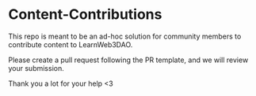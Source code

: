 # Content-Contributions

This repo is meant to be an ad-hoc solution for community members to contribute content to LearnWeb3DAO.

Please create a pull request following the PR template, and we will review your submission.

Thank you a lot for your help <3
